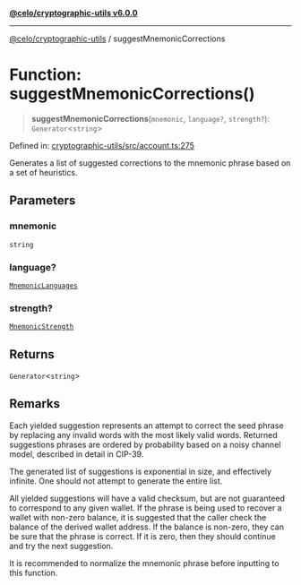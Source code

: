 [**@celo/cryptographic-utils v6.0.0**](../README.md)

***

[@celo/cryptographic-utils](../globals.md) / suggestMnemonicCorrections

# Function: suggestMnemonicCorrections()

> **suggestMnemonicCorrections**(`mnemonic`, `language?`, `strength?`): `Generator`\<`string`\>

Defined in: [cryptographic-utils/src/account.ts:275](https://github.com/celo-org/developer-tooling/blob/master/packages/sdk/cryptographic-utils/src/account.ts#L275)

Generates a list of suggested corrections to the mnemonic phrase based on a set of heuristics.

## Parameters

### mnemonic

`string`

### language?

[`MnemonicLanguages`](../enumerations/MnemonicLanguages.md)

### strength?

[`MnemonicStrength`](../enumerations/MnemonicStrength.md)

## Returns

`Generator`\<`string`\>

## Remarks

Each yielded suggestion represents an attempt to correct the seed phrase by replacing any invalid
words with the most likely valid words. Returned suggestions phrases are ordered by probability
based on a noisy channel model, described in detail in CIP-39.

The generated list of suggestions is exponential in size, and effectively infinite. One should
not attempt to generate the entire list.

All yielded suggestions will have a valid checksum, but are not guaranteed to correspond to any
given wallet. If the phrase is being used to recover a wallet with non-zero balance, it is
suggested that the caller check the balance of the derived wallet address. If the balance is
non-zero, they can be sure that the phrase is correct. If it is zero, then they should continue
and try the next suggestion.

It is recommended to normalize the mnemonic phrase before inputting to this function.
